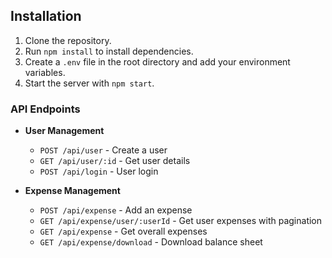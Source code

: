 ## Installation

1. Clone the repository.
2. Run `npm install` to install dependencies.
3. Create a `.env` file in the root directory and add your environment variables.
4. Start the server with `npm start`.
### API Endpoints

- **User Management**
  - `POST /api/user` - Create a user
  - `GET /api/user/:id` - Get user details
  - `POST /api/login` - User login

- **Expense Management**
  - `POST /api/expense` - Add an expense
  - `GET /api/expense/user/:userId` - Get user expenses with pagination
  - `GET /api/expense` - Get overall expenses
  - `GET /api/expense/download` - Download balance sheet
